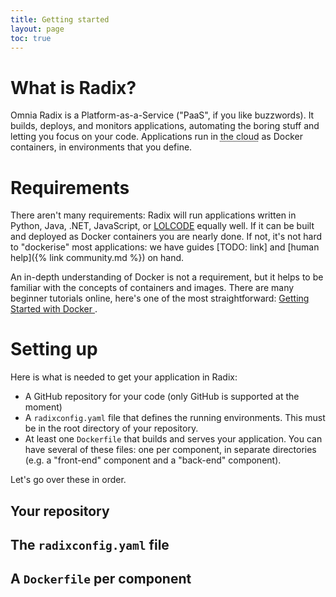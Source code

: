 ```yaml
---
title: Getting started
layout: page
toc: true
---
```


# What is Radix?

Omnia Radix is a Platform-as-a-Service ("PaaS", if you like buzzwords). It builds, deploys, and monitors applications, automating the boring stuff and letting you focus on your code. Applications run in <abbr title="someone else's computer">the cloud</abbr> as Docker containers, in environments that you define.

# Requirements

There aren't many requirements: Radix will run applications written in Python, Java, .NET, JavaScript, or [LOLCODE](https://en.wikipedia.org/wiki/LOLCODE) equally well. If it can be built and deployed as Docker containers you are nearly done. If not, it's not hard to "dockerise" most applications: we have guides [TODO: link] and [human help]({% link community.md %}) on hand.

An in-depth understanding of Docker is not a requirement, but it helps to be familiar with the concepts of containers and images. There are many beginner tutorials online, here's one of the most straightforward: [Getting Started with Docker
](https://scotch.io/tutorials/getting-started-with-docker).

# Setting up

Here is what is needed to get your application in Radix:

- A GitHub repository for your code (only GitHub is supported at the moment)
- A `radixconfig.yaml` file that defines the running environments. This must be in the root directory of your repository.
- At least one `Dockerfile` that builds and serves your application. You can have several of these files: one per component, in separate directories (e.g. a "front-end" component and a "back-end" component).

Let's go over these in order.

## Your repository

## The `radixconfig.yaml` file

## A `Dockerfile` per component
